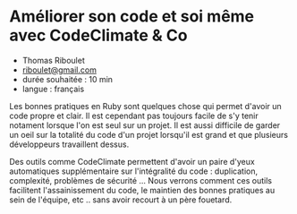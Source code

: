 # Améliorer son code et soi même avec CodeClimate & Co

* Thomas Riboulet
* riboulet@gmail.com
* durée souhaitée : 10 min
* langue : français

Les bonnes pratiques en Ruby sont quelques chose qui permet d'avoir un code propre et clair.
Il est cependant pas toujours facile de s'y tenir notament lorsque l'on est seul sur un projet.
Il est aussi difficile de garder un oeil sur la totalité du code d'un projet lorsqu'il est grand et que plusieurs développeurs travaillent dessus.

Des outils comme CodeClimate permettent d'avoir un paire d'yeux automatiques supplémentaire sur l'intégralité du code : duplication, complexité, problèmes de sécurité ...
Nous verrons comment ces outils facilitent l'assainissement du code, le maintien des bonnes pratiques au sein de l'équipe, etc .. sans avoir recourt à un père fouetard.
